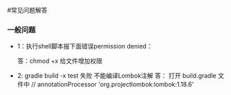 #常见问题解答

### 一般问题
* 1：执行shell脚本报下面错误permission denied： 

   答：chmod +x 给文件增加权限
*  2: gradle build -x test 失败   不能编译Lombok注解
  答： 打开 build.gradle 文件中  // annotationProcessor 'org.projectlombok:lombok:1.18.6'
